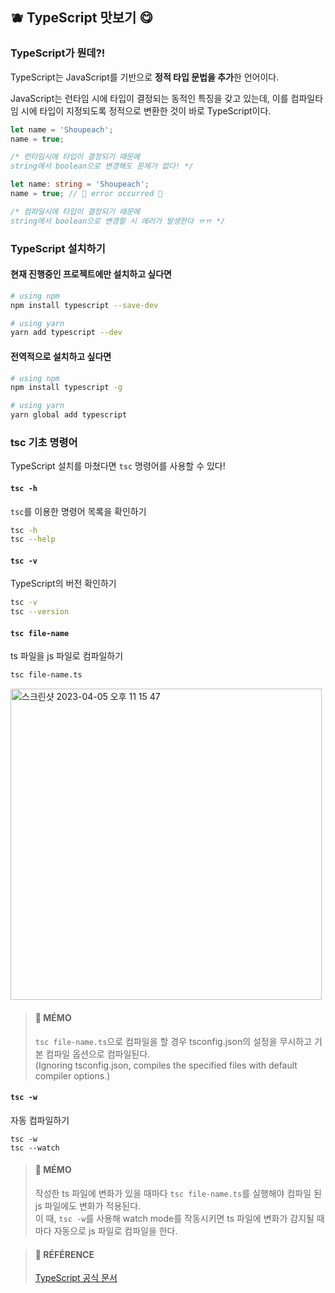 ## 🫐 TypeScript 맛보기 😋

### TypeScript가 뭔데?!

TypeScript는 JavaScript를 기반으로 **정적 타입 문법을 추가**한 언어이다.

JavaScript는 런타임 시에 타입이 결정되는 동적인 특징을 갖고 있는데, 이를 컴파일타임 시에 타입이 지정되도록 정적으로 변환한 것이 바로 TypeScript이다.

```js
let name = 'Shoupeach';
name = true;

/* 런타임시에 타입이 결정되기 때문에
string에서 boolean으로 변경해도 문제가 없다! */
```

```ts
let name: string = 'Shoupeach';
name = true; // 🚨 error occurred 🚨

/* 컴파일시에 타입이 결정되기 때문에
string에서 boolean으로 변경할 시 에러가 발생한다 ㅠㅠ */
```

### TypeScript 설치하기

#### 현재 진행중인 프로젝트에만 설치하고 싶다면

```bash
# using npm
npm install typescript --save-dev

# using yarn
yarn add typescript --dev
```

#### 전역적으로 설치하고 싶다면

```bash
# using npm
npm install typescript -g

# using yarn
yarn global add typescript
```

### tsc 기초 명령어

TypeScript 설치를 마쳤다면 `tsc` 명령어를 사용할 수 있다!

#### `tsc -h`
`tsc`를 이용한 명령어 목록을 확인하기

```bash
tsc -h
tsc --help
```

#### `tsc -v`
TypeScript의 버전 확인하기

```bash
tsc -v
tsc --version
```

#### `tsc file-name`
ts 파일을 js 파일로 컴파일하기

```bash
tsc file-name.ts
```

<img width="498" alt="스크린샷 2023-04-05 오후 11 15 47" src="https://user-images.githubusercontent.com/121331811/230118821-badcb0a0-6143-49a3-a081-08e208fb2431.png">

> #### 🍒 MÉMO
> 
> `tsc file-name.ts`으로 컴파일을 할 경우 tsconfig.json의 설정을 무시하고 기본 컴파일 옵션으로 컴파일된다.  
> (Ignoring tsconfig.json, compiles the specified files with default compiler options.)

#### `tsc -w`
자동 컴파일하기

```
tsc -w
tsc --watch
```

> #### 🍒 MÉMO
> 
> 작성한 ts 파일에 변화가 있을 때마다 `tsc file-name.ts`를 실행해야 컴파일 된 js 파일에도 변화가 적용된다.  
> 이 때, `tsc -w`를 사용해 watch mode를 작동시키면 ts 파일에 변화가 감지될 때마다 자동으로 js 파일로 컴파일을 한다.

> #### 🐰 RÉFÉRENCE
> 
> [TypeScript 공식 문서](https://www.typescriptlang.org/ "TypeScript 공식 문서")
